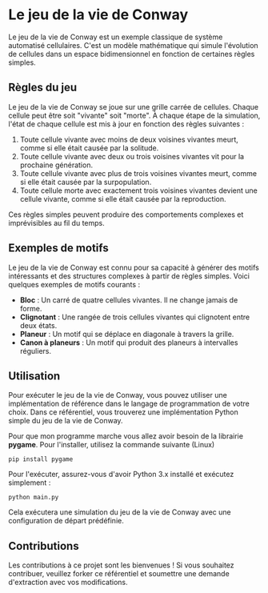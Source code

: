 <body>
	<h1>Le jeu de la vie de Conway</h1>
  <p>Le jeu de la vie de Conway est un exemple classique de système automatisé cellulaires. C'est un modèle mathématique qui simule l'évolution de cellules dans un espace bidimensionnel en fonction de certaines règles simples.</p>

<h2>Règles du jeu</h2>

<p>Le jeu de la vie de Conway se joue sur une grille carrée de cellules. Chaque cellule peut être soit "vivante" soit "morte". À chaque étape de la simulation, l'état de chaque cellule est mis à jour en fonction des règles suivantes :</p>

<ol>
	<li>Toute cellule vivante avec moins de deux voisines vivantes meurt, comme si elle était causée par la solitude.</li>
	<li>Toute cellule vivante avec deux ou trois voisines vivantes vit pour la prochaine génération.</li>
	<li>Toute cellule vivante avec plus de trois voisines vivantes meurt, comme si elle était causée par la surpopulation.</li>
	<li>Toute cellule morte avec exactement trois voisines vivantes devient une cellule vivante, comme si elle était causée par la reproduction.</li>
</ol>

<p>Ces règles simples peuvent produire des comportements complexes et imprévisibles au fil du temps.</p>

<h2>Exemples de motifs</h2>

<p>Le jeu de la vie de Conway est connu pour sa capacité à générer des motifs intéressants et des structures complexes à partir de règles simples. Voici quelques exemples de motifs courants :</p>

<ul>
	<li><strong>Bloc</strong> : Un carré de quatre cellules vivantes. Il ne change jamais de forme.</li>
	<li><strong>Clignotant</strong> : Une rangée de trois cellules vivantes qui clignotent entre deux états.</li>
	<li><strong>Planeur</strong> : Un motif qui se déplace en diagonale à travers la grille.</li>
	<li><strong>Canon à planeurs</strong> : Un motif qui produit des planeurs à intervalles réguliers.</li>
</ul>

<h2>Utilisation</h2>

<p>Pour exécuter le jeu de la vie de Conway, vous pouvez utiliser une implémentation de référence dans le langage de programmation de votre choix. Dans ce référentiel, vous trouverez une implémentation Python simple du jeu de la vie de Conway.</p>

<p>Pour que mon programme marche vous allez avoir besoin de la librairie <strong>pygame</strong>. Pour l'installer, utilisez la commande suivante (Linux)</p>

<pre><code>pip install pygame</code></pre>

<p>Pour l'exécuter, assurez-vous d'avoir Python 3.x installé et exécutez simplement :</p>

<pre><code>python main.py</code></pre>

<p>Cela exécutera une simulation du jeu de la vie de Conway avec une configuration de départ prédéfinie.</p>

<h2>Contributions</h2>

<p>Les contributions à ce projet sont les bienvenues ! Si vous souhaitez contribuer, veuillez forker ce référentiel et soumettre une demande d'extraction avec vos modifications.</p>

